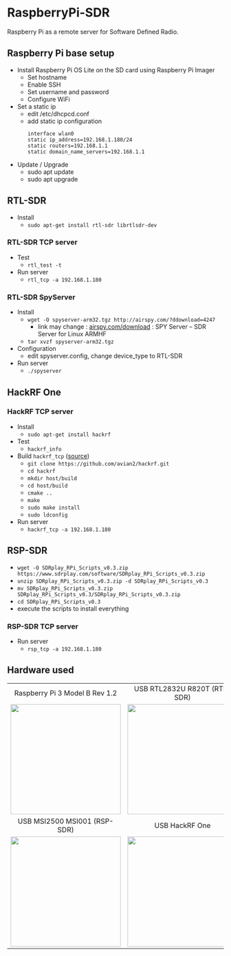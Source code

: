 # RaspberryPi-SDR
Raspberry Pi as a remote server for Software Defined Radio.


## Raspberry Pi base setup
* Install Raspberry Pi OS Lite on the SD card using Raspberry Pi Imager
  * Set hostname
  * Enable SSH
  * Set username and password
  * Configure WiFi
* Set a static ip
  * edit /etc/dhcpcd.conf
  * add static ip configuration 
    ```
    interface wlan0
    static ip_address=192.168.1.180/24
    static routers=192.168.1.1
    static domain_name_servers=192.168.1.1
    ```
* Update / Upgrade
  * sudo apt update
  * sudo apt upgrade

## RTL-SDR
* Install
  * `sudo apt-get install rtl-sdr librtlsdr-dev`

### RTL-SDR TCP server
* Test
  * `rtl_test -t`
* Run server
  * `rtl_tcp -a 192.168.1.180`

### RTL-SDR SpyServer
* Install
  * `wget -O spyserver-arm32.tgz http://airspy.com/?ddownload=4247`
    *  link may change : [airspy.com/download](https://airspy.com/download/) : SPY Server – SDR Server for Linux ARMHF
  * `tar xvzf spyserver-arm32.tgz`
* Configuration
  * edit spyserver.config, change device_type to RTL-SDR
* Run server
  * `./spyserver`

## HackRF One
### HackRF TCP server
* Install
  * `sudo apt-get install hackrf`
* Test
  * `hackrf_info`
* Build `hackrf_tcp` ([source](https://www.tablix.org/~avian/blog/archives/2021/03/hackrf_tcp_a_rtl_tcp_for_hackrf/))
  * `git clone https://github.com/avian2/hackrf.git`
  * `cd hackrf`
  * `mkdir host/build`
  * `cd host/build`
  * `cmake ..`
  * `make`
  * `sudo make install`
  * `sudo ldconfig`
* Run server
  * `hackrf_tcp -a 192.168.1.180`

## RSP-SDR
* `wget -O SDRplay_RPi_Scripts_v0.3.zip https://www.sdrplay.com/software/SDRplay_RPi_Scripts_v0.3.zip`
* `unzip SDRplay_RPi_Scripts_v0.3.zip -d SDRplay_RPi_Scripts_v0.3`
* `mv SDRplay_RPi_Scripts_v0.3.zip SDRplay_RPi_Scripts_v0.3/SDRplay_RPi_Scripts_v0.3.zip`
* `cd SDRplay_RPi_Scripts_v0.3`
* execute the scripts to install everything

### RSP-SDR TCP server
* Run server
  * `rsp_tcp -a 192.168.1.180`


## Hardware used

|    |    |
|:--:|:--:|
| Raspberry Pi 3 Model B Rev 1.2 | USB RTL2832U R820T (RTL-SDR) |
| <img src="https://user-images.githubusercontent.com/69190238/174204348-ebaf1cb6-6824-4da5-891c-67455d590673.png" height="256"/> | <img src="https://user-images.githubusercontent.com/69190238/174203308-132b86bd-e8dd-4970-8632-9a7aab74d853.png" height="256"/> |
| USB MSI2500 MSI001 (RSP-SDR) | USB HackRF One |
| <img src="https://user-images.githubusercontent.com/69190238/174203616-3af67c7b-b81c-4928-b5fc-7c2f3af30489.png" height="256"/> | <img src="https://user-images.githubusercontent.com/69190238/174203750-e10e6d66-1bbe-45c6-8231-3a9901e7e1ed.png" height="256"/> |
